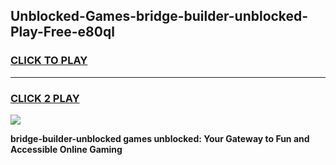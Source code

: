 
## Unblocked-Games-bridge-builder-unblocked-Play-Free-e80ql
<h3>
<a href="https://premium76.site?title=bridge-builder-unblocked&ref=18A1">CLICK TO PLAY</a></h3>
<hr>

<h3>
<a href="https://premium76.site?title=bridge-builder-unblocked&ref=18A1">CLICK 2 PLAY</a>
  
</h3>

<a href="https://premium76.site?title=bridge-builder-unblocked&ref=18A1"><img src="https://clearcache.store/games.png"></a>


**bridge-builder-unblocked games unblocked: Your Gateway to Fun and Accessible Online Gaming**
